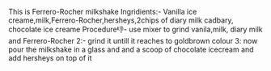 This is Ferrero-Rocher milkshake
Ingridients:-
Vanilla ice creame,milk,Ferrero-Rocher,hersheys,2chips of diary milk cadbary, chocolate ice creame
Procedure:-1:- use mixer to grind vanila,milk, diary milk and Ferrero-Rocher
2:- grind it untill it reaches to goldbrown colour 
3: now pour the milkshake in a glass and and a scoop of chocolate icecream and add hersheys on top of it
